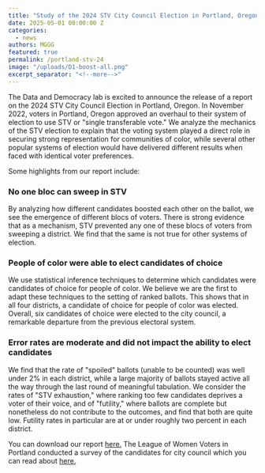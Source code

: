 ```yaml
---
title: "Study of the 2024 STV City Council Election in Portland, Oregon"
date: 2025-05-01 00:00:00 Z
categories:
  - news
authors: MGGG
featured: true
permalink: /portland-stv-24
image: "/uploads/D1-boost-all.png"
excerpt_separator: "<!--more-->"
---
```

The Data and Democracy lab is excited to announce the release of a report on the 2024 STV City Council Election in Portland, Oregon.
In November 2022, voters in Portland, Oregon approved an overhaul to their system of election to use STV or "single transferable vote."
We analyze the mechanics of the STV election to explain that the voting system played a
direct role in securing strong representation for communities of color, while several other
popular systems of election would have delivered different results when faced with identical voter
preferences.

<!--more-->
Some highlights from our report include:

### No one bloc can sweep in STV
By analyzing how different candidates boosted each other on the ballot, we see the emergence of different blocs of voters. There is strong evidence that as a mechanism, STV prevented any one of these blocs of voters from sweeping a district. We find that the same is not true for other systems of election.

### People of color were able to elect candidates of choice
We use statistical inference techniques to determine which candidates were candidates of choice for people of color. We believe we are the first to adapt these techniques to the setting of ranked ballots. 
This shows that in all four districts, a candidate of choice for people of color was elected.
Overall, six candidates of choice were elected to the city council, a remarkable departure from the previous electoral system.

### Error rates are moderate and did not impact the ability to elect candidates
We find that the rate of "spoiled" ballots (unable to be counted) was well under
2% in each district, while a large majority of ballots stayed active all the way through the last
round of meaningful tabulation. We consider the rates of "STV exhaustion," where ranking
too few candidates deprives a voter of their voice, and of "futility," where ballots are complete
but nonetheless do not contribute to the outcomes, and find that both are quite low. Futility
rates in particular are at or under roughly two percent in each district.


You can download our report [here.](/ppm) The League of Women Voters in Portland conducted a survey of the candidates for city council which you can read about [here.](/lwv_portland_RCV-Election-Report-PR-6.9.25)





